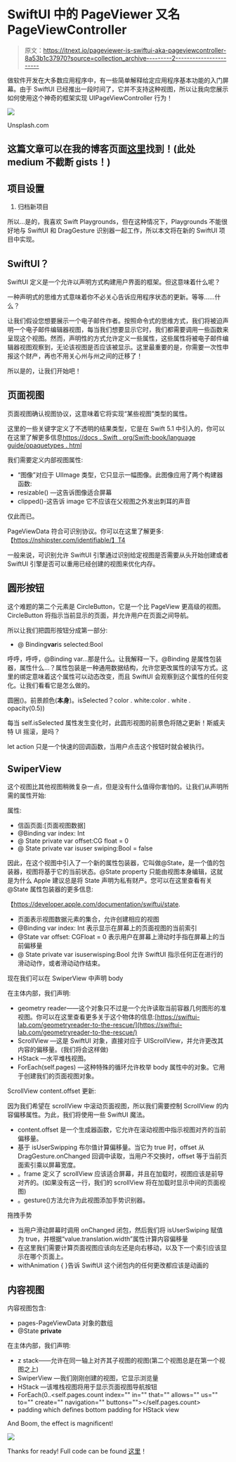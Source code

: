 # SwiftUI 中的 PageViewer 又名 PageViewController

> 原文：<https://itnext.io/pageviewer-is-swiftui-aka-pageviewcontroller-8a53b1c37970?source=collection_archive---------2----------------------->

做软件开发在大多数应用程序中，有一些简单解释给定应用程序基本功能的入门屏幕。由于 SwiftUI 已经推出一段时间了，它并不支持这种视图，所以让我向您展示如何使用这个神奇的框架实现 UIPageViewController 行为！

![](img/efad38426a5f4919d581e7ed73f77ae5.png)

Unsplash.com

## 这篇文章可以在我的博客页面[这里](https://gregios.eu/2019/12/21/pageviewer-is-swiftui-aka-pageviewcontroller/)找到！(此处 medium 不截断 gists！)

## 项目设置

1.  归档新项目

所以…是的，我喜欢 Swift Playgrounds，但在这种情况下，Playgrounds 不能很好地与 SwiftUI 和 DragGesture 识别器一起工作，所以本文将在新的 SwiftUI 项目中实现。

## SwiftUI？

SwiftUI 定义是一个允许以声明方式构建用户界面的框架。但这意味着什么呢？

一种声明式的思维方式意味着你不必关心告诉应用程序状态的更新。等等……什么？

让我们假设您想要展示一个电子邮件作者。按照命令式的思维方式，我们将被迫声明一个电子邮件编辑器视图，每当我们想要显示它时，我们都需要调用一些函数来呈现这个视图。然而，声明性的方式允许定义一些属性，这些属性将被电子邮件编辑器视图观察到，无论该视图是否应该被显示。这里最重要的是，你需要一次性申报这个财产，再也不用关心州与州之间的迁移了！

所以是的，让我们开始吧！

## 页面视图

页面视图确认视图协议，这意味着它将实现“某些视图”类型的属性。

这里的一些关键字定义了不透明的结果类型，它是在 Swift 5.1 中引入的，你可以在这里了解更多信息[https://docs . Swift . org/Swift-book/language guide/opaquetypes . html](https://docs.swift.org/swift-book/LanguageGuide/OpaqueTypes.html)

我们需要定义内部视图属性:

*   “图像”对应于 UIImage 类型，它只显示一幅图像。此图像应用了两个构建器函数:
*   resizable() —这告诉图像适合屏幕
*   clipped()-这告诉 image 它不应该在父视图之外发出刺耳的声音

仅此而已。

PageViewData 符合可识别协议。你可以在这里了解更多:【https://nshipster.com/identifiable/】T4

一般来说，可识别允许 SwiftUI 引擎通过识别给定视图是否需要从头开始创建或者 SwiftUI 引擎是否可以重用已经创建的视图来优化内存。

## 圆形按钮

这个难题的第二个元素是 CircleButton，它是一个比 PageView 更高级的视图。CircleButton 将指示当前显示的页面，并允许用户在页面之间导航。

所以让我们把圆形按钮分成第一部分:

*   @ Binding**var**is selected:Bool

呼呼，呼呼，@Binding var…那是什么。让我解释一下。@Binding 是属性包装器，属性什么…？属性包装是一种通用数据结构，允许您更改属性的读写方式。这里的绑定意味着这个属性可以动态改变，而且 SwiftUI 会观察到这个属性的任何变化。让我们看看它是怎么做的。

圆圈()。前景颜色(**本身**)。isSelected？color . white:color . white . opacity(0.5))

每当 self.isSelected 属性发生变化时，此圆形视图的前景色将随之更新！斯威夫特 UI 摇滚，是吗？

let action 只是一个快速的回调函数，当用户点击这个按钮时就会被执行。

## SwiperView

这个视图比其他视图稍微复杂一点，但是没有什么值得你害怕的。让我们从声明所需的属性开始:

属性:

*   信函页面:[页面视图数据]
*   @Binding var index: Int
*   @ State private var offset:CG float = 0
*   @ State private var isuser swiping:Bool = false

因此，在这个视图中引入了一个新的属性包装器，它叫做@State，是一个值的包装器，视图将基于它的当前状态。@State property 只能由视图本身编辑，这就是为什么 Apple 建议总是将 State 声明为私有财产。您可以在这里查看有关@State 属性包装器的更多信息:

【https://developer.apple.com/documentation/swiftui/state. 

*   页面表示视图数据元素的集合，允许创建相应的视图
*   @Binding var index: Int 表示显示在屏幕上的页面视图的当前索引
*   @State var offset: CGFloat = 0 表示用户在屏幕上滑动时手指在屏幕上的当前偏移量
*   @ State private var isuserwisping:Bool 允许 SwiftUI 指示任何正在进行的滑动动作，或者滑动动作结束。

现在我们可以在 SwiperView 中声明 body

在主体内部，我们声明:

*   geometry reader——这个对象只不过是一个允许读取当前容器几何图形的准视图。你可以在这里查看更多关于这个物体的信息:[https://swiftui-lab.com/geometryreader-to-the-rescue/](https://swiftui-lab.com/geometryreader-to-the-rescue/)
*   ScrollView —这是 SwiftUI 对象，直接对应于 UIScrollView，并允许更改其内容的偏移量。(我们将会这样做)
*   HStack —水平堆栈视图。
*   ForEach(self.pages) —这种特殊的循环允许枚举 body 属性中的对象。它用于创建我们的页面视图对象。

ScrollView content.offset 更新:

因为我们希望在 scrollView 中滚动页面视图，所以我们需要控制 ScrollView 的内容偏移属性。为此，我们将使用一些 SwiftUI 魔法。

*   content.offset 是一个生成器函数，它允许在滚动视图中指示视图对齐的当前偏移量。
*   基于 isUserSwipping 布尔值计算偏移量。当它为 true 时，offset 从 DragGesture.onChanged 回调中读取，当用户不交换时，offset 等于当前页面索引乘以屏幕宽度。
*   。frame 定义了 scrollView 应该适合屏幕，并且在加载时，视图应该是前导对齐的。(如果没有这一行，我们的 scrollView 将在加载时显示中间的页面视图)
*   。gesture()方法允许为此视图添加手势识别器。

拖拽手势

*   当用户滑动屏幕时调用 onChanged 闭包，然后我们将 isUserSwiping 赋值为 true，并根据“value.translation.width”属性计算内容偏移量
*   在这里我们需要计算页面视图应该向左还是向右移动，以及下一个索引应该显示在哪个页面上。
*   withAnimation { }告诉 SwiftUI 这个闭包内的任何更改都应该是动画的

## 内容视图

内容视图包含:

*   pages-PageViewData 对象的数组
*   @State **private**

在主体内部，我们声明:

*   z stack——允许在同一轴上对齐其子视图的视图(第二个视图总是在第一个视图之上)
*   SwiperView —我们刚刚创建的视图，它显示浏览量
*   HStack —该堆栈视图将用于显示页面视图导航按钮
*   ForEach(0..<self.pages.count index="" in="" that="" allows="" us="" to="" create="" navigation="" buttons=""></self.pages.count>
*   padding which defines bottom padding for HStack view

And Boom, the effect is magnificent!

![](img/1e0bce4502bc5cfcb0d85e7036da5777.png)

Thanks for ready! Full code can be found [这里](https://github.com/gregiOS/PageViewer)！